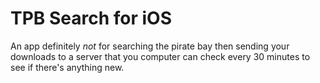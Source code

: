# TPB Search for iOS

An app definitely *not* for searching the pirate bay then sending your downloads to a server that you computer can check every 30 minutes to see if there's anything new.
